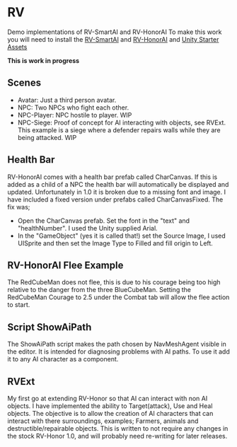 # RV
Demo implementations of RV-SmartAI and RV-HonorAI 
To make this work you will need to install the [RV-SmartAI](https://assetstore.unity.com/packages/tools/ai/rv-smart-ai-146170) and [RV-HonorAI](https://assetstore.unity.com/packages/tools/ai/rv-honor-ai-188764) and [Unity Starter Assets](https://assetstore.unity.com/packages/essentials/starter-assets-third-person-character-controller-196526)

**This is work in progress**

## Scenes
- Avatar: Just a third person avatar.
- NPC: Two NPCs who fight each other.
- NPC-Player: NPC hostile to player. WIP
- NPC-Siege: Proof of concept for AI interacting with objects, see RVExt. This example is a siege where a defender repairs walls while they are being attacked. WIP

## Health Bar
RV-HonorAI comes with a health bar prefab called CharCanvas. If this is added as a child of a NPC the health bar will automatically be displayed and updated.
Unfortunately in 1.0 it is broken due to a missing font and image. I have included a fixed version under prefabs called CharCanvasFixed.
The fix was;
- Open the CharCanvas prefab. Set the font in the "text" and "healthNumber". I used the Unity supplied Arial.
- In the "GameObject" (yes it is called that!) set the Source Image, I used UISprite and then set the Image Type to Filled and fill origin to Left.

## RV-HonorAI Flee Example
The RedCubeMan does not flee, this is due to his courage being too high relative to the danger from the three BlueCubeMan. Setting the RedCubeMan Courage to 2.5 under the Combat tab will allow the flee action to start.

## Script ShowAiPath
The ShowAiPath script makes the path chosen by NavMeshAgent visible in the editor. It is intended for diagnosing problems with AI paths. To use it add it to any AI character as a component.

## RVExt
My first go at extending RV-Honor so that AI can interact with non AI objects. I have implemented the ability to Target(attack), Use and Heal objects. The objective is to allow the creation of AI characters that can interact with there surroundings, examples; Farmers, animals and destructible/repairable objects.
This is written to not require any changes in the stock RV-Honor 1.0, and will probably need re-writing for later releases.